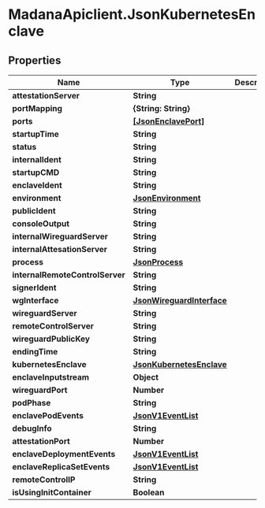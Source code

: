 # MadanaApiclient.JsonKubernetesEnclave

## Properties

Name | Type | Description | Notes
------------ | ------------- | ------------- | -------------
**attestationServer** | **String** |  | [optional] 
**portMapping** | **{String: String}** |  | [optional] 
**ports** | [**[JsonEnclavePort]**](JsonEnclavePort.md) |  | [optional] 
**startupTime** | **String** |  | [optional] 
**status** | **String** |  | [optional] 
**internalIdent** | **String** |  | [optional] 
**startupCMD** | **String** |  | [optional] 
**enclaveIdent** | **String** |  | [optional] 
**environment** | [**JsonEnvironment**](JsonEnvironment.md) |  | [optional] 
**publicIdent** | **String** |  | [optional] 
**consoleOutput** | **String** |  | [optional] 
**internalWireguardServer** | **String** |  | [optional] 
**internalAttesationServer** | **String** |  | [optional] 
**process** | [**JsonProcess**](JsonProcess.md) |  | [optional] 
**internalRemoteControlServer** | **String** |  | [optional] 
**signerIdent** | **String** |  | [optional] 
**wgInterface** | [**JsonWireguardInterface**](JsonWireguardInterface.md) |  | [optional] 
**wireguardServer** | **String** |  | [optional] 
**remoteControlServer** | **String** |  | [optional] 
**wireguardPublicKey** | **String** |  | [optional] 
**endingTime** | **String** |  | [optional] 
**kubernetesEnclave** | [**JsonKubernetesEnclave**](JsonKubernetesEnclave.md) |  | [optional] 
**enclaveInputstream** | **Object** |  | [optional] 
**wireguardPort** | **Number** |  | [optional] 
**podPhase** | **String** |  | [optional] 
**enclavePodEvents** | [**JsonV1EventList**](JsonV1EventList.md) |  | [optional] 
**debugInfo** | **String** |  | [optional] 
**attestationPort** | **Number** |  | [optional] 
**enclaveDeploymentEvents** | [**JsonV1EventList**](JsonV1EventList.md) |  | [optional] 
**enclaveReplicaSetEvents** | [**JsonV1EventList**](JsonV1EventList.md) |  | [optional] 
**remoteControlIP** | **String** |  | [optional] 
**isUsingInitContainer** | **Boolean** |  | [optional] 


